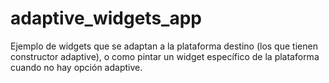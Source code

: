 # adaptive_widgets_app

Ejemplo de widgets que se adaptan a la plataforma destino (los que tienen constructor adaptive), o como pintar un widget específico de la plataforma cuando no hay opción adaptive.
